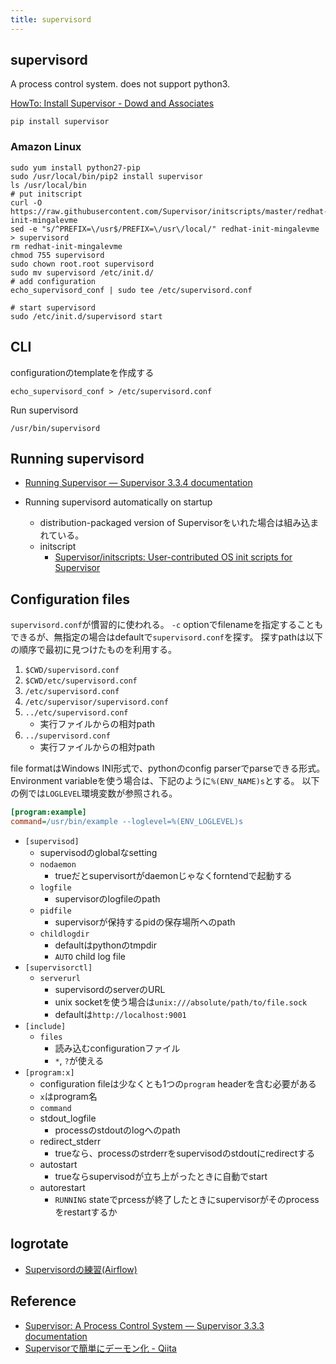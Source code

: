 ```yaml
---
title: supervisord
---
```


## supervisord
A process control system.
does not support python3.

[HowTo: Install Supervisor - Dowd and Associates](http://www.dowdandassociates.com/blog/content/howto-install-supervisor/)

```
pip install supervisor
```

### Amazon Linux

```
sudo yum install python27-pip
sudo /usr/local/bin/pip2 install supervisor
ls /usr/local/bin
# put initscript
curl -O https://raw.githubusercontent.com/Supervisor/initscripts/master/redhat-init-mingalevme
sed -e "s/^PREFIX=\/usr$/PREFIX=\/usr\/local/" redhat-init-mingalevme > supervisord
rm redhat-init-mingalevme
chmod 755 supervisord
sudo chown root.root supervisord
sudo mv supervisord /etc/init.d/
# add configuration
echo_supervisord_conf | sudo tee /etc/supervisord.conf

# start supervisord
sudo /etc/init.d/supervisord start
```


## CLI
configurationのtemplateを作成する

```
echo_supervisord_conf > /etc/supervisord.conf
```

Run supervisord

```
/usr/bin/supervisord
```

## Running supervisord
* [Running Supervisor — Supervisor 3.3.4 documentation](http://supervisord.org/running.html#running)


* Running supervisord automatically on startup
    * distribution-packaged version of Supervisorをいれた場合は組み込まれている。
    * initscript
        * [Supervisor/initscripts: User-contributed OS init scripts for Supervisor](https://github.com/Supervisor/initscripts)


## Configuration files
`supervisord.conf`が慣習的に使われる。
`-c` optionでfilenameを指定することもできるが、無指定の場合はdefaultで`supervisord.conf`を探す。
探すpathは以下の順序で最初に見つけたものを利用する。

1. `$CWD/supervisord.conf`
2. `$CWD/etc/supervisord.conf`
3. `/etc/supervisord.conf`
4. `/etc/supervisor/supervisord.conf`
5. `../etc/supervisord.conf`
    * 実行ファイルからの相対path
6. `../supervisord.conf`
    * 実行ファイルからの相対path

file formatはWindows INI形式で、pythonのconfig parserでparseできる形式。
Environment variableを使う場合は、下記のように`%(ENV_NAME)s`とする。
以下の例では`LOGLEVEL`環境変数が参照される。

```ini
[program:example]
command=/usr/bin/example --loglevel=%(ENV_LOGLEVEL)s
```

* `[supervisod]`
    * supervisodのglobalなsetting
    * `nodaemon`
        * trueだとsupervisortがdaemonじゃなくforntendで起動する
    * `logfile`
        * supervisorのlogfileのpath
    * `pidfile`
        * supervisorが保持するpidの保存場所へのpath
    * `childlogdir`
        * defaultはpythonのtmpdir
        * `AUTO` child log file
* `[supervisorctl]`
    * `serverurl`
        * supervisordのserverのURL
        * unix socketを使う場合は`unix:///absolute/path/to/file.sock`
        * defaultは`http://localhost:9001`
* `[include]`
    * `files`
        * 読み込むconfigurationファイル
        * `*`, `?`が使える
* `[program:x]`
    * configuration fileは少なくとも1つの`program` headerを含む必要がある
    * `x`はprogram名
    * `command`
    * stdout_logfile
        * processのstdoutのlogへのpath
    * redirect_stderr
        * trueなら、processのstrderrをsupervisodのstdoutにredirectする
    * autostart
        * trueならsupervisodが立ち上がったときに自動でstart
    * autorestart
        * `RUNNING` stateでprcessが終了したときにsupervisorがそのprocessをrestartするか

## logrotate
* [Supervisordの練習(Airflow)](https://blog.masu-mi.me/post/2017/04/12/start_supervisord/)

## Reference
* [Supervisor: A Process Control System — Supervisor 3.3.3 documentation](http://supervisord.org/)
* [Supervisorで簡単にデーモン化 - Qiita](http://qiita.com/yushin/items/15f4f90c5663710dbd56)
